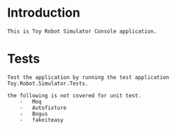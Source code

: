 # Introduction
	This is Toy Robot Simulator Console application.

# Tests
	Test the application by running the test application Toy.Robot.Simulator.Tests.

	the following is not covered for unit test. 
		-	Moq
		-	Autofixture
		-	Bogus
		-	fakeiteasy



